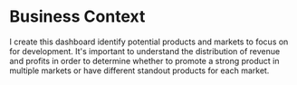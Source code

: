 # Business Context
I create this dashboard identify potential products and markets to focus on for development. It's important to understand the distribution of revenue and profits in order to determine whether to promote a strong product in multiple markets or have different standout products for each market.
